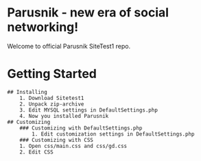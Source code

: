 # Parusnik - new era of social networking!
Welcome to official Parusnik SiteTest1 repo.
# Getting Started
    ## Installing
        1. Download Sitetest1
        2. Unpack zip-archive
        3. Edit MYSQL settings in DefaultSettings.php
        4. Now you installed Parusnik
    ## Customizing
        ### Customizing with DefaultSettings.php
            1. Edit customization settings in DefaultSettings.php
        ### Customizing with CSS
        1. Open css/main.css and css/gd.css
        2. Edit CSS